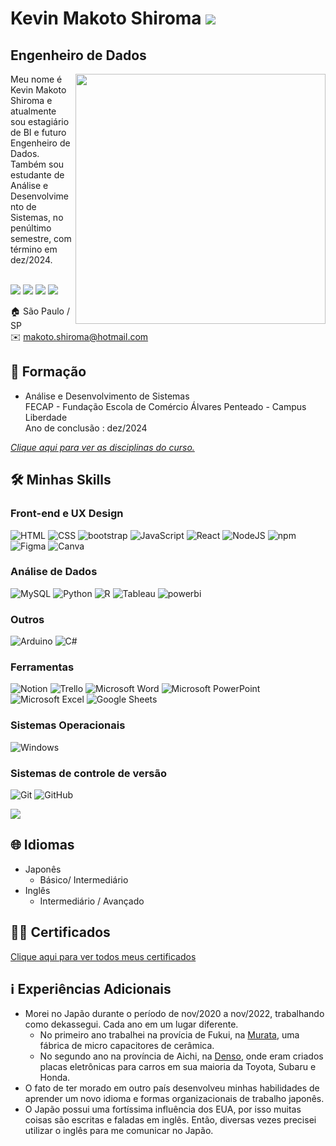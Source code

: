 # Kevin Makoto Shiroma  ![](https://komarev.com/ghpvc/?username=KevinShiroma&color=blueviolet&style=for-the-badge)
## Engenheiro de Dados 

<img src="https://raw.githubusercontent.com/MicaelliMedeiros/micaellimedeiros/master/image/computer-illustration.png" min-width="400px" max-width="400px" width="400px" align="right">

<p align="left"> 
Meu nome é Kevin Makoto Shiroma e atualmente sou estagiário de BI e futuro Engenheiro de Dados. <br>
Também sou estudante de Análise e Desenvolvimento de Sistemas, no penúltimo semestre, com término em dez/2024. <br><br>
<!-- Meu título (cargo) pode parecer confuso por misturar duas áreas completamente diferentes. No início dos meus estudos eu iniciei pelo desenvolvimento
front-end, por isso você verá aqui diversos repositórios de websites. Inclusive para me aperfeiçoar na área, eu concluí uma certificação em UX Design pela Google. <br><br>
Porém, conforme fui entendendo a dinâmica do mercado de trabalho entendi que estava melhor para a área de dados, então acabei migrando de UX Design e front-end para me tornar Analista de Dados. -->
</p>

<p align="left">
  <a href="https://www.linkedin.com/in/kevinmakotos/" alt="LinkedIn">
  <img src="https://img.shields.io/badge/LinkedIn-0077B5?style=for-the-badge&logo=linkedin&logoColor=white" /></a>

  <a href="https://wa.me/5511911171995" alt="WhatsApp">
  <img src="https://img.shields.io/badge/WhatsApp-25D366?style=for-the-badge&logo=whatsapp&logoColor=white"/></a>

  <a href="mailto:makoto.shiroma@hotmail.com" alt="outlook">
  <img src="https://img.shields.io/badge/Microsoft_Outlook-0078D4?style=for-the-badge&logo=microsoft-outlook&logoColor=white"/></a>

  <a href="https://behance.net/kevinshiroma" alt="behance">
  <img src="https://img.shields.io/badge/Behance-1769ff?style=for-the-badge&logo=behance&logoColor=white"/></a>
 
 

</p>

:house:   São Paulo / SP <br>
:envelope:  makoto.shiroma@hotmail.com

## :school: Formação
* Análise e Desenvolvimento de Sistemas <br>
FECAP - Fundação Escola de Comércio Álvares Penteado - Campus Liberdade <br>
Ano de conclusão : dez/2024

[_Clique aqui para ver as disciplinas do curso._](https://github.com/KevinShiroma/curriculo/blob/main/Disciplinas-ADS.md)

  
## :hammer_and_wrench: Minhas Skills 

### Front-end e UX Design
<div>  
  <img src="https://img.shields.io/badge/HTML5-E34F26?style=for-the-badge&logo=html5&logoColor=white" title="HTML5" alt="HTML" />
  <img src="https://img.shields.io/badge/CSS3-1572B6?style=for-the-badge&logo=css3&logoColor=white"  title="CSS3" alt="CSS" />
  <img src="https://img.shields.io/badge/Bootstrap-563D7C?style=for-the-badge&logo=bootstrap&logoColor=white"  title="bootstrap" alt="bootstrap" />
  <img src="https://img.shields.io/badge/JavaScript-F7DF1E?style=for-the-badge&logo=javascript&logoColor=black" title="JavaScript" alt="JavaScript" />
  <img src="https://img.shields.io/badge/React-20232A?style=for-the-badge&logo=react&logoColor=61DAFB" title="React" alt="React" />
  <img src="https://img.shields.io/badge/Node.js-43853D?style=for-the-badge&logo=node.js&logoColor=white" title="NodeJS" alt="NodeJS" />
  <img src="https://img.shields.io/badge/npm-CB3837?style=for-the-badge&logo=npm&logoColor=white" title="npm" alt="npm" />
  <img src="https://img.shields.io/badge/figma-%23F24E1E.svg?style=for-the-badge&logo=figma&logoColor=white" title="Figma" alt="Figma" />
  <img src="https://img.shields.io/badge/Canva-%2300C4CC.svg?style=for-the-badge&logo=Canva&logoColor=white" title="Canva" alt="Canva" />

  

  ### Análise de Dados
  <img src="https://img.shields.io/badge/MySQL-00000F?style=for-the-badge&logo=mysql&logoColor=white" title="MySQL"  alt="MySQL" />
  <img src="https://img.shields.io/badge/Python-14354C?style=for-the-badge&logo=python&logoColor=white" title="Python"  alt="Python" />
  <img src="https://img.shields.io/badge/R-276DC3?style=for-the-badge&logo=r&logoColor=white" title="R"  alt="R" />
  <img src="https://img.shields.io/badge/Tableau-E97627?style=for-the-badge&logo=Tableau&logoColor=white" title="Tableau"  alt="Tableau" />
  <img src="https://img.shields.io/badge/PowerBI-F2C811?style=for-the-badge&logo=Power%20BI&logoColor=white" title="powerbi"  alt="powerbi" />
  

  ### Outros
  <img src="https://img.shields.io/badge/-Arduino-00979D?style=for-the-badge&logo=Arduino&logoColor=white" title="Arduino"  alt="Arduino" />
  <img src="https://img.shields.io/badge/C%23-239120?style=for-the-badge&logo=c-sharp&logoColor=white" title="C#"  alt="C#" />

</div>


### Ferramentas
![Notion](https://img.shields.io/badge/Notion-000000?style=for-the-badge&logo=notion&logoColor=white)
![Trello](https://img.shields.io/badge/Trello-%23026AA7.svg?style=for-the-badge&logo=Trello&logoColor=white)
![Microsoft Word](https://img.shields.io/badge/Microsoft_Word-2B579A?style=for-the-badge&logo=microsoft-word&logoColor=white)
![Microsoft PowerPoint](https://img.shields.io/badge/Microsoft_PowerPoint-B7472A?style=for-the-badge&logo=microsoft-powerpoint&logoColor=white)
![Microsoft Excel](https://img.shields.io/badge/Microsoft_Excel-217346?style=for-the-badge&logo=microsoft-excel&logoColor=white)
![Google Sheets](https://img.shields.io/badge/Google%20Sheets-34A853?style=for-the-badge&logo=google-sheets&logoColor=white)




### Sistemas Operacionais
![Windows](https://img.shields.io/badge/Windows-0078D6?style=for-the-badge&logo=windows&logoColor=white)

### Sistemas de controle de versão
![Git](https://img.shields.io/badge/git-%23F05033.svg?style=for-the-badge&logo=git&logoColor=white)
![GitHub](https://img.shields.io/badge/github-%23121011.svg?style=for-the-badge&logo=github&logoColor=white)

[![](https://github-readme-stats.vercel.app/api/top-langs/?username=KevinShiroma&layout=compact&theme=vision-friendly-dark)](https://github.com/KevinShiroma/github-readme-stats)


## :globe_with_meridians: Idiomas
* Japonês
  * Básico/ Intermediário
* Inglês
  * Intermediário / Avançado 

## :man_student: Certificados 
[Clique aqui para ver todos meus certificados](https://github.com/KevinShiroma/KevinShiroma/tree/main/certificados)
<br>

<!--
## Cursos Completos

### Cursos Técnicos
* Lógica da Programação em C# - Udemy ([Certificado](https://github.com/KevinShiroma/curriculo/blob/main/certificados/logica-programacao.pdf))
* HTML e CSS para Iniciantes - Origamid ([Certificado](https://github.com/KevinShiroma/curriculo/blob/main/certificados/html-css-iniciantes.pdf))
* CSS Flexbox - Origamid              ([Certificado](https://github.com/KevinShiroma/curriculo/blob/main/certificados/css-flexbox.pdf))
* Bootstrap 4 - Origamid               ([Certificado](https://github.com/KevinShiroma/curriculo/blob/main/certificados/boostrap.pdf))
* JavsScript ES6 - Origamid               ([Certificado](https://github.com/KevinShiroma/curriculo/blob/main/certificados/javascript.pdf))
* UI Design Avançado - Origamid        ([Certificado](https://github.com/KevinShiroma/curriculo/blob/main/certificados/ui-design-avancado.pdf))
* Fundamentos do Design da Experiência do Usuário (UX) - Google ([Certificado](https://coursera.org/share/4b77ce35c552288037372f4031a1972e))
* Iniciar o processo de design de UX: Criar empatia, Definir e Idealizar - Google ([Certificado](https://www.coursera.org/account/accomplishments/verify/NZ8VPN8D7Y5J))
* Criar Wireframes e Protótipos de Baixa Fidelidade - Google ([Certificado](https://github.com/KevinShiroma/curriculo/blob/main/certificados/ux-design-wireframes.pdf))
* Conduzir Pesquisas de UX e testar os primeiros conceitos - Google ([Certificado](https://github.com/KevinShiroma/curriculo/blob/main/certificados/ux-design-pesquisa.pdf))
* Criar designs e protótipos de alta fidelidade no Figma - Google ([Certificado](https://github.com/KevinShiroma/KevinShiroma/blob/main/certificados/ux-prototipo.pdf))
* Web design responsivo em Adobe XD - Google ([Certificado](https://github.com/KevinShiroma/KevinShiroma/blob/main/certificados/ux-adobe-web.pdf))

### Softskills
* Formação em Liderança - Conquer ([Certificado](https://github.com/KevinShiroma/curriculo/blob/main/certificados/conquer-certificado-lideran%C3%A7a.pdf))


## Eventos 
* Imersão Jornada Para o Futuro Para desenvolvimento das SoftSkills (Cia de Talentos) ( [Certificado](https://github.com/KevinShiroma/curriculo/blob/main/certificados/soft-skills.pdf) )
* Imersão Tech - Desenvolvimento das SoftSkills para pessoas do setor da T.I (Cia de Talentos) ( [Certificado](https://github.com/KevinShiroma/curriculo/blob/main/certificados/Imers%C3%A3o%20Tech%20Agosto_Kevin%20Makoto%20Shiroma.pdf) )
* Bayer Day - Evento presencial na sede da Bayer ([Certificado](https://github.com/KevinShiroma/curriculo/blob/main/certificados/Evento%20Presencial%20Bayer%20-%20Agosto_Kevin%20Makoto%20Shiroma.pdf))
-->


## :information_source: Experiências Adicionais
* Morei no Japão durante o período de nov/2020 a nov/2022, trabalhando como dekassegui. Cada ano em um lugar diferente. <br>
    * No primeiro ano trabalhei na provícia de Fukui, na [Murata](https://www.murata.com/en-us), uma fábrica de micro capacitores de cerâmica.  <br>
    * No segundo ano na província de Aichi, na [Denso](https://www.denso.com/br/pt/), onde eram criados placas eletrônicas para carros em sua maioria da Toyota, Subaru e Honda. <br>
* O fato de ter morado em outro país desenvolveu minhas habilidades de aprender um novo idioma e formas organizacionais de trabalho japonês.
* O Japão possui uma fortíssima influência dos EUA, por isso muitas coisas são escritas e faladas em inglês. Então, diversas vezes precisei utilizar o inglês para me comunicar no Japão.




